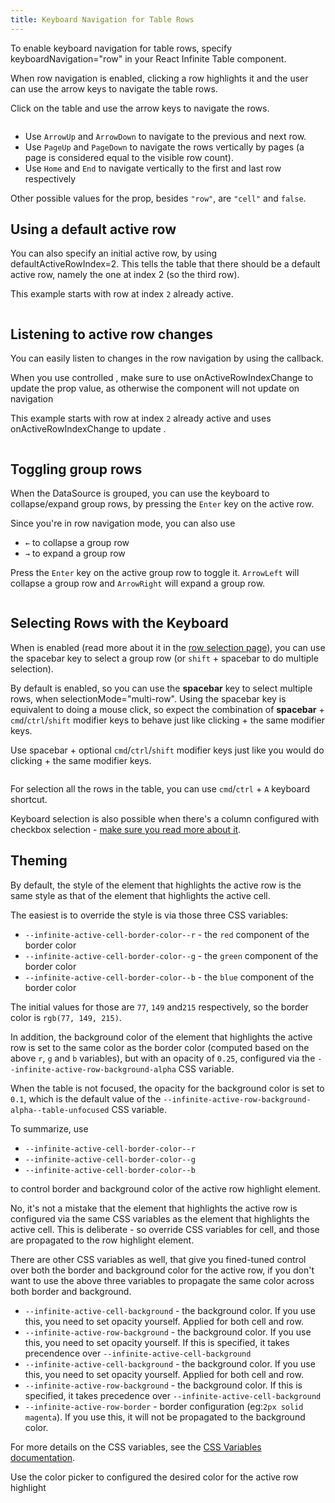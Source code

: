 ```yaml
---
title: Keyboard Navigation for Table Rows
---
```


To enable keyboard navigation for table rows, specify <PropLink name="keyboardNavigation">keyboardNavigation="row"</PropLink> in your React Infinite Table component.

When row navigation is enabled, clicking a row highlights it and the user can use the arrow keys to navigate the table rows.

<Sandpack>

<Description>

Click on the table and use the arrow keys to navigate the rows.

</Description>

```ts file=navigating-rows-initial-example.page.tsx

```

</Sandpack>

<Note>

- Use `ArrowUp` and `ArrowDown` to navigate to the previous and next row.
- Use `PageUp` and `PageDown` to navigate the rows vertically by pages (a page is considered equal to the visible row count).
- Use `Home` and `End` to navigate vertically to the first and last row respectively

</Note>

Other possible values for the <PropLink name="keyboardNavigation" /> prop, besides `"row"`, are `"cell"` and `false`.

## Using a default active row

You can also specify an initial active row, by using <PropLink name="defaultActiveRowIndex">defaultActiveRowIndex=2</PropLink>. This tells the table that there should be a default active row, namely the one at index 2 (so the third row).

<Sandpack>

<Description>

This example starts with row at index `2` already active.

</Description>

```ts file=navigating-rows-uncontrolled-example.page.tsx

```

</Sandpack>

## Listening to active row changes

You can easily listen to changes in the row navigation by using the <PropLink name="onActiveRowIndexChange" /> callback.

<Note>

When you use controlled <PropLink name="activeRowIndex" />, make sure to use <PropLink name="onActiveRowIndexChange">onActiveRowIndexChange</PropLink> to update the prop value, as otherwise the component will not update on navigation

</Note>

<Sandpack>

<Description>

This example starts with row at index `2` already active and uses <PropLink name="onActiveRowIndexChange">onActiveRowIndexChange</PropLink> to update <PropLink name="activeRowIndex" />.

</Description>

```ts file=navigating-rows-controlled-example.page.tsx

```

</Sandpack>

## Toggling group rows

When the DataSource is <DPropLink name="groupBy" code={false}>grouped</DPropLink>, you can use the keyboard to collapse/expand group rows, by pressing the `Enter` key on the active row.

<Hint>

Since you're in row navigation mode, you can also use

- `←` to collapse a group row
- `→` to expand a group row

</Hint>

<Sandpack>

<Description>

Press the `Enter` key on the active group row to toggle it. `ArrowLeft` will collapse a group row and `ArrowRight` will expand a group row.

</Description>

```ts file=$DOCS/reference/keyboard-toggle-group-rows.page.tsx

```

</Sandpack>

## Selecting Rows with the Keyboard

When <DPropLink name="rowSelection" /> is enabled (read more about it in the [row selection page](../selection/row-selection)), you can use the spacebar key to select a group row (or `shift` + spacebar to do multiple selection).

By default <PropLink name="keyboardSelection" /> is enabled, so you can use the **spacebar** key to select multiple rows, when <DPropLink name="selectionMode">selectionMode="multi-row"</DPropLink>. Using the spacebar key is equivalent to doing a mouse click, so expect the combination of **spacebar** + `cmd`/`ctrl`/`shift` modifier keys to behave just like clicking + the same modifier keys.

<Sandpack title="Multi row selection with keyboard support">

<Description>

Use spacebar + optional `cmd`/`ctrl`/`shift` modifier keys just like you would do clicking + the same modifier keys.

</Description>

```ts file=$DOCS/reference/default-selection-mode-multi-row-keyboard-toggle-example-row-navigation.page.tsx

```

</Sandpack>

<Note>

For selection all the rows in the table, you can use `cmd`/`ctrl` + `A` keyboard shortcut.

</Note>

<Hint>

Keyboard selection is also possible when there's a column configured with checkbox selection - [make sure you read more about it](../selection/row-selection#using-a-selection-checkbox).

</Hint>

## Theming

By default, the style of the element that highlights the active row is the same style as that of the element that highlights the active cell.

The easiest is to override the style is via those three CSS variables:

- `--infinite-active-cell-border-color--r` - the `red` component of the border color
- `--infinite-active-cell-border-color--g` - the `green` component of the border color
- `--infinite-active-cell-border-color--b` - the `blue` component of the border color

The initial values for those are `77`, `149` and`215` respectively, so the border color is `rgb(77, 149, 215)`.

In addition, the background color of the element that highlights the active row is set to the same color as the border color (computed based on the above `r`, `g` and `b` variables), but with an opacity of `0.25`, configured via the `--infinite-active-row-background-alpha` CSS variable.

When the table is not focused, the opacity for the background color is set to `0.1`, which is the default value of the `--infinite-active-row-background-alpha--table-unfocused` CSS variable.

<Note>
 
To summarize, use

- `--infinite-active-cell-border-color--r`
- `--infinite-active-cell-border-color--g`
- `--infinite-active-cell-border-color--b`

to control border and background color of the active row highlight element.

No, it's not a mistake that the element that highlights the active row is configured via the same CSS variables as the element that highlights the active cell. This is deliberate - so override CSS variables for cell, and those are propagated to the row highlight element.

</Note>

There are other CSS variables as well, that give you fined-tuned control over both the border and background color for the active row, if you don't want to use the above three variables to propagate the same color across both border and background.

- `--infinite-active-cell-background` - the background color. If you use this, you need to set opacity yourself. Applied for both cell and row.
- `--infinite-active-row-background` - the background color. If you use this, you need to set opacity yourself. If this is specified, it takes precendence over `--infinite-active-cell-background`
- `--infinite-active-cell-background` - the background color. If you use this, you need to set opacity yourself. Applied for both cell and row.
- `--infinite-active-row-background` - the background color. If this is specified, it takes precedence over `--infinite-active-cell-background`
- `--infinite-active-row-border` - border configuration (eg:`2px solid magenta`). If you use this, it will not be propagated to the background color.

For more details on the CSS variables, see the [CSS Variables documentation](../theming/css-variables##active-row-background).

<Sandpack title="Theming active row highlight">

<Description>

Use the color picker to configured the desired color for the active row highlight

</Description>

```ts file=navigating-rows-theming-example.page.tsx

```

</Sandpack>
